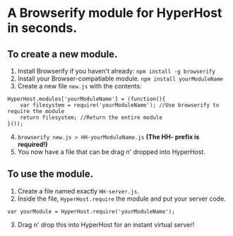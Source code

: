 # A Browserify module for HyperHost in seconds.

## To create a new module.

1) Install Browserify if you haven't already: `npm install -g browserify`  
2) Install your Browser-compatiable module. `npm install yourModuleName`  
3) Create a new file `new.js` with the contents:  
```
HyperHost.modules['yourModuleName'] = (function(){     
    var filesystem = require('yourModuleName'); //Use browserify to require the module 
    return filesystem; //Return the entire module
}());
```
4) `browserify new.js > HH-yourModuleName.js` **(The HH- prefix is required!)**  
5) You now have a file that can be drag n' dropped into HyperHost.

## To use the module.
1. Create a file named exactly `HH-server.js`.
2. Inside the file, `HyperHost.require` the module and put your server code.
```
var yourModule = HyperHost.require('yourModuleName');
```
3. Drag n' drop this into HyperHost for an instant virtual server!
